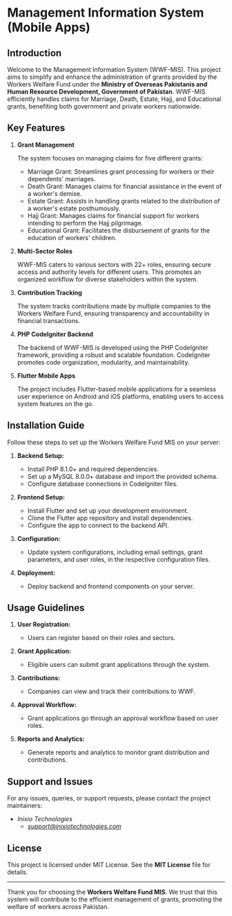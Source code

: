 # Management Information System (Mobile Apps)

## Introduction

Welcome to the Management Information System (WWF-MIS). This project aims to simplify and enhance the administration of grants provided by the Workers Welfare Fund under the **Ministry of Overseas Pakistanis and Human Resource Development, Government of Pakistan**. WWF-MIS efficiently handles claims for Marriage, Death, Estate, Hajj, and Educational grants, benefiting both government and private workers nationwide.

## Key Features

1. **Grant Management**

   The system focuses on managing claims for five different grants:
   - Marriage Grant: Streamlines grant processing for workers or their dependents' marriages.
   - Death Grant: Manages claims for financial assistance in the event of a worker's demise.
   - Estate Grant: Assists in handling grants related to the distribution of a worker's estate posthumously.
   - Hajj Grant: Manages claims for financial support for workers intending to perform the Hajj pilgrimage.
   - Educational Grant: Facilitates the disbursement of grants for the education of workers' children.

2. **Multi-Sector Roles**

   WWF-MIS caters to various sectors with 22+ roles, ensuring secure access and authority levels for different users. This promotes an organized workflow for diverse stakeholders within the system.

3. **Contribution Tracking**

   The system tracks contributions made by multiple companies to the Workers Welfare Fund, ensuring transparency and accountability in financial transactions.

4. **PHP CodeIgniter Backend**

   The backend of WWF-MIS is developed using the PHP CodeIgniter framework, providing a robust and scalable foundation. CodeIgniter promotes code organization, modularity, and maintainability.

5. **Flutter Mobile Apps**

   The project includes Flutter-based mobile applications for a seamless user experience on Android and iOS platforms, enabling users to access system features on the go.

## Installation Guide

Follow these steps to set up the Workers Welfare Fund MIS on your server:

1. **Backend Setup:**
   - Install PHP 8.1.0+ and required dependencies.
   - Set up a MySQL 8.0.0+ database and import the provided schema.
   - Configure database connections in CodeIgniter files.

2. **Frontend Setup:**
   - Install Flutter and set up your development environment.
   - Clone the Flutter app repository and install dependencies.
   - Configure the app to connect to the backend API.

3. **Configuration:**
   - Update system configurations, including email settings, grant parameters, and user roles, in the respective configuration files.

4. **Deployment:**
   - Deploy backend and frontend components on your server.

## Usage Guidelines

1. **User Registration:**
   - Users can register based on their roles and sectors.

2. **Grant Application:**
   - Eligible users can submit grant applications through the system.

3. **Contributions:**
   - Companies can view and track their contributions to WWF.

4. **Approval Workflow:**
   - Grant applications go through an approval workflow based on user roles.

5. **Reports and Analytics:**
   - Generate reports and analytics to monitor grant distribution and contributions.

## Support and Issues

For any issues, queries, or support requests, please contact the project maintainers:

- *Inixio Technologies*
   - *support@inixiotechnologies.com*

## License

This project is licensed under MIT License. See the **MIT License** file for details.

---

Thank you for choosing the **Workers Welfare Fund MIS**. We trust that this system will contribute to the efficient management of grants, promoting the welfare of workers across Pakistan.